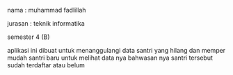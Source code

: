 nama : muhammad fadlillah

jurasan : teknik informatika

semester 4 (B)

aplikasi ini dibuat untuk menanggulangi data santri yang hilang dan memper mudah santri baru untuk melihat data nya bahwasan nya santri tersebut sudah terdaftar atau belum